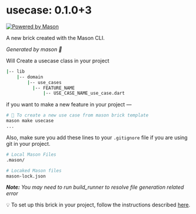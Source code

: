 # usecase: 0.1.0+3

[![Powered by Mason](https://img.shields.io/endpoint?url=https%3A%2F%2Ftinyurl.com%2Fmason-badge)](https://github.com/felangel/mason)

A new brick created with the Mason CLI.

_Generated by mason 🧱_

Will Create a usecase class in your project

```sh
|-- lib
    |-- domain
        |-- use_cases
          |-- FEATURE_NAME
              |-- USE_CASE_NAME_use_case.dart
```

if you want to make a new feature in your project —

```sh
# 🚀 To create a new use case from mason brick template
mason make usecase
...
```

Also, make sure you add these lines to your `.gitignore` file if you are using git in your project.

```sh
# Local Mason Files
.mason/

# Locaked Mason files
mason-lock.json
```

_**Note:** You may need to run build_runner to resolve file generation related error_

💡 To set up this brick in your project, follow the instructions described [here](../../README.md#installation).
